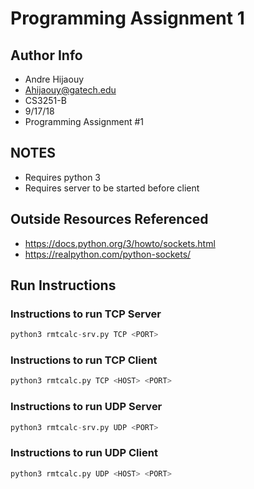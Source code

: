 # Programming Assignment 1

## Author Info

- Andre Hijaouy
- Ahijaouy@gatech.edu
- CS3251-B
- 9/17/18
- Programming Assignment #1

## NOTES

- Requires python 3
- Requires server to be started before client

## Outside Resources Referenced
- https://docs.python.org/3/howto/sockets.html
- https://realpython.com/python-sockets/

## Run Instructions

### Instructions to run TCP Server

```python
python3 rmtcalc-srv.py TCP <PORT>
```

### Instructions to run TCP Client

```python
python3 rmtcalc.py TCP <HOST> <PORT>
```

### Instructions to run UDP Server

```python
python3 rmtcalc-srv.py UDP <PORT>
```

### Instructions to run UDP Client

```python
python3 rmtcalc.py UDP <HOST> <PORT>
```